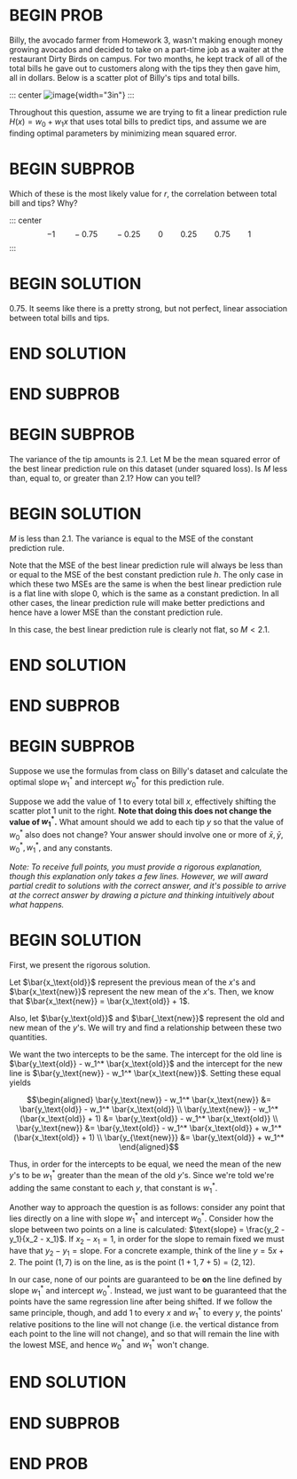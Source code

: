 # BEGIN PROB

<!-- Simple Linear Regression -->

Billy, the avocado farmer from Homework 3, wasn't making enough money
growing avocados and decided to take on a part-time job as a waiter at
the restaurant Dirty Birds on campus. For two months, he kept track of
all of the total bills he gave out to customers along with the tips they
then gave him, all in dollars. Below is a scatter plot of Billy's tips
and total bills.

<!-- TODO -->

::: center
![image](pics/midterm/dirtybirds.png){width="3in"}
:::

Throughout this question, assume we are trying to fit a linear
prediction rule $H(x) = w_0 + w_1x$ that uses total bills to predict
tips, and assume we are finding optimal parameters by minimizing mean
squared error.

# BEGIN SUBPROB

Which of these is the most likely value for $r$, the
correlation between total bill and tips? Why?

::: center
$$-1 \qquad -0.75 \qquad -0.25 \qquad 0 \qquad 0.25 \qquad 0.75 \qquad 1$$
:::

# BEGIN SOLUTION

0.75. It seems like there is a pretty strong, but not perfect, linear
association between total bills and tips.

# END SOLUTION

# END SUBPROB

# BEGIN SUBPROB

The variance of the tip amounts is 2.1. Let M be the mean
squared error of the best linear prediction rule on this dataset (under
squared loss). Is $M$ less than, equal to, or greater than 2.1? How can
you tell?

# BEGIN SOLUTION

$M$ is less than 2.1. The variance is equal to the MSE of the constant
prediction rule.

Note that the MSE of the best linear prediction rule will always be less
than or equal to the MSE of the best constant prediction rule $h$. The
only case in which these two MSEs are the same is when the best linear
prediction rule is a flat line with slope 0, which is the same as a
constant prediction. In all other cases, the linear prediction rule will
make better predictions and hence have a lower MSE than the constant
prediction rule.

In this case, the best linear prediction rule is clearly not flat, so
$M < 2.1$.

# END SOLUTION

# END SUBPROB

# BEGIN SUBPROB

Suppose we use the formulas from class on Billy's dataset
and calculate the optimal slope $w_1^*$ and intercept $w_0^*$ for this
prediction rule.

Suppose we add the value of 1 to every total bill $x$, effectively
shifting the scatter plot 1 unit to the right. **Note that doing this
does not change the value of $w_1^*$.** What amount should we add to
each tip $y$ so that the value of $w_0^*$ also does not change? Your
answer should involve one or more of $\bar{x}, \bar{y}, w_0^*, w_1^*,$
and any constants.

*Note: To receive full points, you must provide a rigorous explanation,
though this explanation only takes a few lines. However, we will award
partial credit to solutions with the correct answer, and it's possible
to arrive at the correct answer by drawing a picture and thinking
intuitively about what happens.*

# BEGIN SOLUTION

First, we present the rigorous solution.

Let $\bar{x_\text{old}}$ represent the previous mean of the $x$'s and
$\bar{x_\text{new}}$ represent the new mean of the $x$'s. Then, we know
that $\bar{x_\text{new}} = \bar{x_\text{old}} + 1$.

Also, let $\bar{y_\text{old}}$ and $\bar{_\text{new}}$ represent the old
and new mean of the $y$'s. We will try and find a relationship between
these two quantities.

We want the two intercepts to be the same. The intercept for the old
line is $\bar{y_\text{old}} - w_1^* \bar{x_\text{old}}$ and the
intercept for the new line is
$\bar{y_\text{new}} - w_1^* \bar{x_\text{new}}$. Setting these equal
yields

$$\begin{aligned}
    \bar{y_\text{new}} - w_1^* \bar{x_\text{new}} &= \bar{y_\text{old}} - w_1^* \bar{x_\text{old}} \\
     \bar{y_\text{new}} - w_1^* (\bar{x_\text{old}} + 1) &= \bar{y_\text{old}} - w_1^* \bar{x_\text{old}} \\
     \bar{y_\text{new}} &= \bar{y_\text{old}} - w_1^* \bar{x_\text{old}} + w_1^* (\bar{x_\text{old}} + 1) \\
     \bar{y_{\text{new}}} &= \bar{y_\text{old}} + w_1^*
\end{aligned}$$

Thus, in order for the intercepts to be equal, we need the mean of the
new $y$'s to be $w_1^*$ greater than the mean of the old $y$'s. Since
we're told we're adding the same constant to each $y$, that constant is
$w_1^*$.

Another way to approach the question is as follows: consider any point
that lies directly on a line with slope $w_1^*$ and intercept $w_0^*$.
Consider how the slope between two points on a line is calculated:
$\text{slope} = \frac{y_2 - y_1}{x_2 - x_1}$. If $x_2 - x_1 = 1$, in
order for the slope to remain fixed we must have that
$y_2 - y_1 = \text{slope}$. For a concrete example, think of the line
$y = 5x + 2$. The point $(1, 7)$ is on the line, as is the point
$(1 + 1, 7 + 5) = (2, 12)$.

In our case, none of our points are guaranteed to be **on** the line
defined by slope $w_1^*$ and intercept $w_0^*$. Instead, we just want to
be guaranteed that the points have the same regression line after being
shifted. If we follow the same principle, though, and add 1 to every $x$
and $w_1^*$ to every $y$, the points' relative positions to the line
will not change (i.e. the vertical distance from each point to the line
will not change), and so that will remain the line with the lowest MSE,
and hence $w_0^*$ and $w_1^*$ won't change.

# END SOLUTION

# END SUBPROB

# END PROB